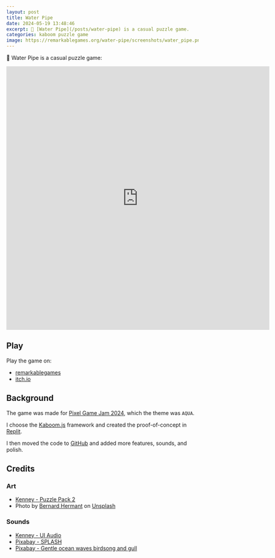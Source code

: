 ```yaml
---
layout: post
title: Water Pipe
date: 2024-05-19 13:48:46
excerpt: 🚰 [Water Pipe](/posts/water-pipe) is a casual puzzle game.
categories: kaboom puzzle game
image: https://remarkablegames.org/water-pipe/screenshots/water_pipe.png
---
```


🚰 Water Pipe is a casual puzzle game:

<iframe src="https://remarkablegames.org/water-pipe/" frameBorder="0" width="690" height="690" style="display: block; margin: 0 auto;"></iframe>

## Play

Play the game on:

- [remarkablegames](https://remarkablegames.org/water-pipe/)
- [itch.io](https://remarkablegames.itch.io/water-pipe)

## Background

The game was made for [Pixel Game Jam 2024](https://itch.io/jam/-pixel-game-jam-2024), which the theme was `AQUA`.

I choose the [Kaboom.js](https://kaboomjs.com/) framework and created the proof-of-concept in [Replit](https://replit.com/@remarkablemark/Water-Pipe).

I then moved the code to [GitHub](https://github.com/remarkablegames/water-pipe) and added more features, sounds, and polish.

## Credits

### Art

- [Kenney - Puzzle Pack 2](https://kenney.nl/assets/puzzle-pack-2)
- Photo by [Bernard Hermant](https://unsplash.com/@bernardhermant) on [Unsplash](https://unsplash.com/photos/brown-concrete-brick-t4DuoDHjxrQ)

### Sounds

- [Kenney - UI Audio](https://kenney.nl/assets/ui-audio)
- [Pixabay - SPLASH](https://pixabay.com/sound-effects/splash-by-blaukreuz-6261/)
- [Pixabay - Gentle ocean waves birdsong and gull](https://pixabay.com/sound-effects/gentle-ocean-waves-birdsong-and-gull-7109/)
